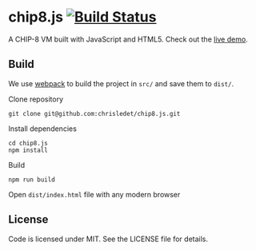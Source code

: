 # chip8.js [![Build Status](https://travis-ci.org/chrisledet/chip8.js.svg)](https://travis-ci.org/chrisledet/chip8.js)

A CHIP-8 VM built with JavaScript and HTML5. Check out the [live demo](https://chrisledet.com/projects/chip8.js).

## Build

We use [webpack](https://webpack.github.io/) to build the project in `src/` and save them to `dist/`.

Clone repository

```shell
git clone git@github.com:chrisledet/chip8.js.git
```

Install dependencies

```shell
cd chip8.js
npm install
```

Build

```shell
npm run build
```

Open `dist/index.html` file with any modern browser

## License

Code is licensed under MIT. See the LICENSE file for details.
